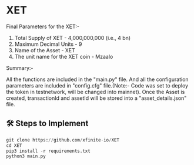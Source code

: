 # XET
Final Parameters for the XET:-
1. Total Supply of XET - 4,000,000,000 (i.e., 4 bn)
2. Maximum Decimal Units - 9
3. Name of the Asset - XET
4. The unit name for the XET coin - Mzaalo

Summary:-

All the functions are included in the "main.py" file. And all the configuration parameters are included in "config.cfg" file.(Note:- Code was set to deploy the token in testnetwork, will be changed into mainnet). Once the Asset is created, transactionId and assetId will be stored into a "asset_details.json" file.

## 🛠 Steps to Implement

```python
git clone https://github.com/xfinite-io/XET
cd XET
pip3 install -r requirements.txt
python3 main.py
```
